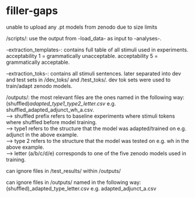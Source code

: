 # filler-gaps
unable to upload any .pt models from zenodo due to size limits 

/scripts/: use the output from -load_data- as input to -analyses-. 

-extraction_templates-: contains full table of all stimuli used in experiments. acceptability 1 = grammatically unacceptable. acceptability 5 = grammatically acceptable. 

-extraction_toks-: contains all stimuli sentences. later separated into dev and test sets in /dev_toks/ and /test_toks/. dev tok sets were used to train/adapt zenodo models. 

/outputs/: the most relevant files are the ones named in the following way: (shuffled)_adapted_type1_type2_letter.csv_ e.g. shuffled_adapted_adjunct_wh_a.csv.  
--> shuffled prefix refers to baseline experiments where stimuli tokens where shuffled before model training.  
--> type1 refers to the structure that the model was adapted/trained on e.g. adjunct in the above example.  
--> type 2 refers to the structure that the model was tested on e.g. wh in the above example.  
--> letter (a/b/c/d/e) corresponds to one of the five zenodo models used in training.  

can ignore files in /test_results/ within /outputs/

can ignore files in /outputs/ named in the following way: (shuffled)_adapted_type_letter.csv e.g. adapted_adjunct_a.csv

